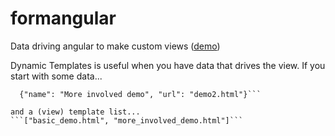 formangular
===========

Data driving angular to make custom views (<a href="http://nmorse.github.io/D2T-with-Angular/" target="_new">demo</a>)

Dynamic Templates is useful when you have data that drives the view.
If you start with some data...
```[{"name": "simple demo", "url": "demo1.html"},
  {"name": "More involved demo", "url": "demo2.html"}```

and a (view) template list...
```["basic_demo.html", "more_involved_demo.html"]``` 
